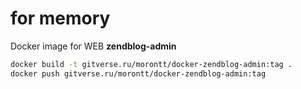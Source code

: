 for memory
==========

Docker image for WEB **zendblog-admin**

```bash
docker build -t gitverse.ru/morontt/docker-zendblog-admin:tag .
docker push gitverse.ru/morontt/docker-zendblog-admin:tag
```
